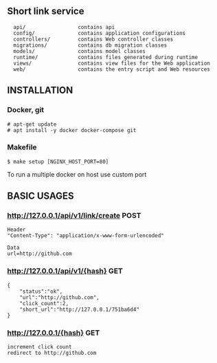 Short link service
------------------
      api/                 contains api
      config/              contains application configurations
      controllers/         contains Web controller classes
      migrations/          contains db migration classes
      models/              contains model classes
      runtime/             contains files generated during runtime
      views/               contains view files for the Web application
      web/                 contains the entry script and Web resources

INSTALLATION
------------
### Docker, git
~~~
# apt-get update
# apt install -y docker docker-compose git
~~~

### Makefile

~~~
$ make setup [NGINX_HOST_PORT=80]
~~~
To run a multiple docker on host use custom port

BASIC USAGES
------------
### http://127.0.0.1/api/v1/link/create POST
~~~
Header
"Content-Type": "application/x-www-form-urlencoded"

Data
url=http://github.com
~~~
### http://127.0.0.1/api/v1/{hash} GET
~~~
{
    "status":"ok",
    "url":"http://github.com",
    "click_count":2,
    "short_url":"http://127.0.0.1/751ba6d4"
}
~~~
### http://127.0.0.1/{hash} GET
~~~
increment click count
redirect to http://github.com
~~~